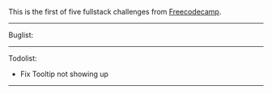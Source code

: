 This is the first of five fullstack challenges from [Freecodecamp](https://www.freecodecamp.com).


-------------------------------------------------------------------------------
Buglist:

-------------------------------------------------------------------------------
Todolist:
- Fix Tooltip not showing up
-------------------------------------------------------------------------------
